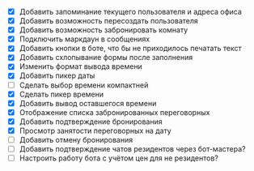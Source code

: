 - [x] Добавить запоминание текущего пользователя и адреса офиса
- [x] Добавить возможность пересоздать пользователя
- [x] Добавить возможность забронировать комнату
- [x] Подключить маркдаун в сообщениях
- [x] Добавить кнопки в боте, что бы не приходилось печатать текст
- [x] Добавить схлопывание формы после заполнения
- [x] Изменить формат вывода времени
- [x] Добавить пикер даты
- [ ] Сделать выбор времени компактней
- [x] Сделать пикер времени
- [x] Добавить вывод оставшегося времени
- [x] Отображение списка забронированных переговорных
- [x] Добавить подтверждение бронирования
- [x] Просмотр занятости переговорных на дату 
- [ ] Добавить отмену бронирования
- [ ] Добавить подтверждение чатов резидентов через бот-мастера?
- [ ] Настроить работу бота с учётом цен для не резидентов?
